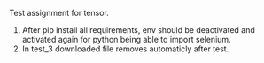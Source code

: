 Test assignment for tensor.

1. After pip install all requirements, env should be deactivated and activated again for python being able to import selenium.
2. In test_3 downloaded file removes automaticly after test.
